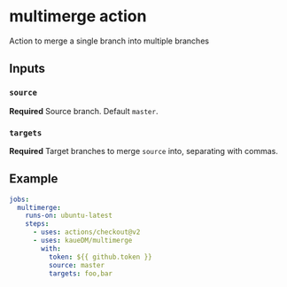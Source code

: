 # multimerge action

Action to merge a single branch into multiple branches

## Inputs

### `source`

**Required** Source branch. Default `master`.

### `targets`

**Required** Target branches to merge `source` into, separating with commas.

## Example

```yaml
jobs:
  multimerge:
    runs-on: ubuntu-latest
    steps:
      - uses: actions/checkout@v2
      - uses: kaueDM/multimerge
        with:
          token: ${{ github.token }}
          source: master
          targets: foo,bar
```
